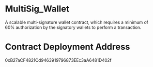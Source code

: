# MultiSig_Wallet
A scalable multi-signature wallet contract, which requires a minimum of 60% authorization by the signatory wallets to perform a transaction.

# Contract Deployment Address
0xB27aCF4821Cd9463919796873EEc3aA6481D402f
